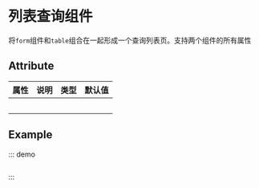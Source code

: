 # 列表查询组件
将`form`组件和`table`组合在一起形成一个查询列表页。支持两个组件的所有属性


## Attribute

| 属性          | 说明                                                                                                     | 类型                    | 默认值 |
| ------------- | -------------------------------------------------------------------------------------------------------- | ----------------------- | ------ |
|      |      |      |        |
|      |      |      |        |
|      |      |      |        |
|      |      |      |        |
|      |      |      |        |

## Example

::: demo
```html

```
:::

